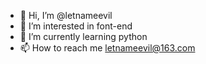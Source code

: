 - 👋 Hi, I’m @letnameevil
- 👀 I’m interested in font-end
- 🌱 I’m currently learning python
- 📫 How to reach me letnameevil@163.com

<!---
letnameevil/letnameevil is a ✨ special ✨ repository because its `README.md` (this file) appears on your GitHub profile.
You can click the Preview link to take a look at your changes.
--->
